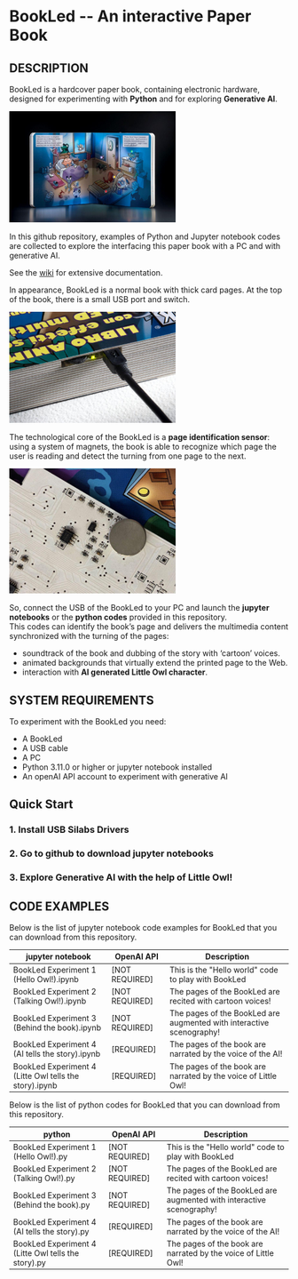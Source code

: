 BookLed -- An interactive Paper Book
====================================

## **DESCRIPTION**
BookLed is a hardcover paper book, containing electronic hardware, designed for experimenting with **Python** and for exploring **Generative AI**.  

<img src="docs/images/xontontox.jpg" alt="Xontontox is calling home Image" width="300">

In this github repository, examples of Python and Jupyter notebook codes are collected to explore the interfacing this paper book with a PC and with generative AI.

See the [wiki](https://github.com/robotoons/BookLed/wiki) for extensive documentation.

In appearance, BookLed is a normal book with thick card pages. 
At the top of the book, there is a small USB port and switch.

<img src="docs/images/usb.jpg" alt="USB Image" width="300">

The technological core of the BookLed  is a **page identification sensor**: using a system of magnets, the book is able to recognize which page the user is reading and detect the turning from one page to the next.

<img src="docs/images/hall_sensor.jpg" alt="Hall sensor Image" width="300">

So, connect the USB of the BookLed to your PC and launch the **jupyter notebooks** or the **python codes** provided in this repository.   
This codes can identify the book’s page and delivers the multimedia content synchronized with the turning of the pages:  

- soundtrack of the book and dubbing of the story with ‘cartoon’ voices.  
- animated backgrounds that virtually extend the printed page to the Web.  
- interaction with **AI generated Little Owl character**.  

## **SYSTEM REQUIREMENTS**
To experiment with the BookLed you need:
  * A BookLed
  * A USB cable
  * A PC
  * Python 3.11.0 or higher or jupyter notebook installed
  * An openAI API account to experiment with generative AI


## **Quick Start**

### 1. Install USB Silabs Drivers
### 2. Go to github to download jupyter notebooks
### 3. Explore Generative AI with the help of Little Owl!



## **CODE EXAMPLES**

Below is the list of jupyter notebook code examples for BookLed that you can download from this repository.

| jupyter notebook            | OpenAI API | Description |
| ----------------- | --------- | ----------- |
| BookLed Experiment 1 (Hello Owl!).ipynb            | [NOT REQUIRED]    | This is the "Hello world" code to play with BookLed |
| BookLed Experiment 2 (Talking Owl!).ipynb            | [NOT REQUIRED]    | The pages of the BookLed are recited with cartoon voices! |
| BookLed Experiment 3 (Behind the book).ipynb            | [NOT REQUIRED]    | The pages of the BookLed are augmented with interactive scenography! |
| BookLed Experiment 4 (AI tells the story).ipynb            | [REQUIRED]    | The pages of the book are narrated by the voice of the AI! |
| BookLed Experiment 4 (Litte Owl tells the story).ipynb            | [REQUIRED]    | The pages of the book are narrated by the voice of Little Owl! |


Below is the list of python codes for BookLed that you can download from this repository.

| python            | OpenAI API | Description |
| ----------------- | --------- | ----------- |
| BookLed Experiment 1 (Hello Owl!).py            | [NOT REQUIRED]    | This is the "Hello world" code to play with BookLed |
| BookLed Experiment 2 (Talking Owl!).py            | [NOT REQUIRED]    | The pages of the BookLed are recited with cartoon voices! |
| BookLed Experiment 3 (Behind the book).py            | [NOT REQUIRED]    | The pages of the BookLed are augmented with interactive scenography! |
| BookLed Experiment 4 (AI tells the story).py            | [REQUIRED]    | The pages of the book are narrated by the voice of the AI! |
| BookLed Experiment 4 (Litte Owl tells the story).py            | [REQUIRED]    | The pages of the book are narrated by the voice of Little Owl! |





